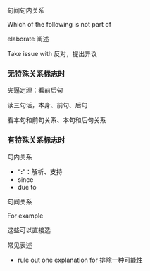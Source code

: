 句间句内关系

Which of the following is not part of



elaborate 阐述

Take issue with 反对，提出异议



### 无特殊关系标志时

夹逼定理：看前后句

读三句话，本身、前句、后句

看本句和前句关系、本句和后句关系



### 有特殊关系标志时

句内关系

- “**:**”：解析、支持
- since
- due to

句间关系

For example



这些可以直接选



常见表述

- rule out one explanation for 排除一种可能性
